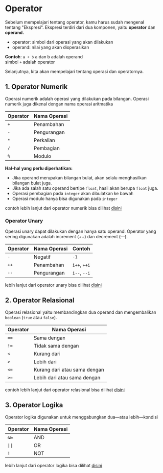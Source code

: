 # Operator

Sebelum mempelajari tentang operator, kamu harus sudah mengenal tentang "Ekspresi". Ekspresi terdiri dari dua komponen, yaitu **operator** dan **operand.** 

- operator: simbol dari operasi yang akan dilakukan
- operand: nilai yang akan dioperasikan
    
**Contoh**: `a + b`
a dan b adalah operand    
simbol `+` adalah operator
    

Selanjutnya, kita akan mempelajari tentang operasi dan operatornya.

## 1. Operator Numerik

Operasi numerik adalah operasi yang dilakukan pada bilangan. Operasi numerik juga dikenal dengan nama operasi aritmatika

| Operator | Nama Operasi |
| - | - |
| `+` | Penambahan |
| `-` | Pengurangan |
| `*` | Perkalian |
| `/` | Pembagian |
| `%` | Modulo |

**Hal-hal yang perlu diperhatikan:**

- Jika operand merupakan bilangan bulat, akan selalu menghasilkan bilangan bulat juga.
- Jika ada salah satu operand bertipe `float`, hasil akan berupa `float` juga.
- Operasi pembagian pada `integer` akan dibulatkan ke bawah
- Operasi modulo hanya bisa digunakan pada `integer`

contoh lebih lanjut dari operator numerik bisa dilihat [disini](https://www.youtube.com/watch?v=bxNqTu4N-Is&list=PLZS-MHyEIRo4Ze0bbGB1WKBSNMPzi-eWI&index=15)

### Operator Unary

Operasi unary dapat dilakukan dengan hanya satu operand. Operator yang sering digunakan adalah increment (++) dan decrement (—).

| Operator | Nama Operasi | Contoh |
| - | - | - |
| `-` | Negatif | `-1` |
| `++` | Penambahan | `i++`, `++i` |
| `--` | Pengurangan | `i--`, `--i` |

lebih lanjut dari operator unary bisa dilihat [disini](https://www.youtube.com/watch?v=cmKs-eEsHfY&list=PLZS-MHyEIRo4Ze0bbGB1WKBSNMPzi-eWI&index=23)

## 2. Operator Relasional

Operasi relasional yaitu membandingkan dua operand dan mengembalikan `boolean` (`true` atau `false`).

| Operator | Nama Operasi |
| - | - |
| `==` | Sama dengan |
| `!=`| Tidak sama dengan |
| `<` | Kurang dari |
| `>` | Lebih dari |
| `<=`| Kurang dari atau sama dengan |
| `>=` | Lebih dari atau sama dengan |

contoh lebih lanjut dari operator relasional bisa dilihat [disini](https://www.youtube.com/watch?v=rgdgn4yFg18&list=PLZS-MHyEIRo4Ze0bbGB1WKBSNMPzi-eWI&index=16)

## 3. Operator Logika

Operator logika digunakan untuk menggabungkan dua—atau lebih—kondisi

| Operator | Nama Operasi |
| - | - |
| `&&` | AND |
| `\|\|` | OR |
| `!` | NOT |

lebih lanjut dari operator logika bisa dilihat [disini](https://www.youtube.com/watch?v=k9nBTzvba34&list=PLZS-MHyEIRo4Ze0bbGB1WKBSNMPzi-eWI&index=17)
